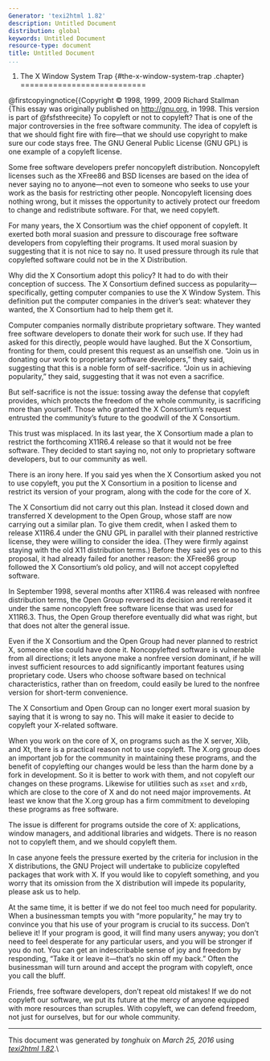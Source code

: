 ```yaml
---
Generator: 'texi2html 1.82'
description: Untitled Document
distribution: global
keywords: Untitled Document
resource-type: document
title: Untitled Document
...
```


1. The X Window System Trap {#the-x-window-system-trap .chapter}
===========================

@firstcopyingnotice{{Copyright © 1998, 1999, 2009 Richard Stallman\
 {This essay was originally published on <http://gnu.org>, in 1998. This
version is part of @fsfsthreecite} To copyleft or not to copyleft? That
is one of the major controversies in the free software community. The
idea of copyleft is that we should fight fire with fire—that we should
use copyright to make sure our code stays free. The GNU General Public
License (GNU GPL) is one example of a copyleft license.

Some free software developers prefer noncopyleft distribution.
Noncopyleft licenses such as the XFree86 and BSD licenses are based on
the idea of never saying no to anyone—not even to someone who seeks to
use your work as the basis for restricting other people. Noncopyleft
licensing does nothing wrong, but it misses the opportunity to actively
protect our freedom to change and redistribute software. For that, we
need copyleft.

For many years, the X Consortium was the chief opponent of copyleft. It
exerted both moral suasion and pressure to discourage free software
developers from copylefting their programs. It used moral suasion by
suggesting that it is not nice to say no. It used pressure through its
rule that copylefted software could not be in the X Distribution.

Why did the X Consortium adopt this policy? It had to do with their
conception of success. The X Consortium defined success as
popularity—specifically, getting computer companies to use the X Window
System. This definition put the computer companies in the driver’s seat:
whatever they wanted, the X Consortium had to help them get it.

Computer companies normally distribute proprietary software. They wanted
free software developers to donate their work for such use. If they had
asked for this directly, people would have laughed. But the X
Consortium, fronting for them, could present this request as an
unselfish one. “Join us in donating our work to proprietary software
developers,” they said, suggesting that this is a noble form of
self-sacrifice. “Join us in achieving popularity,” they said, suggesting
that it was not even a sacrifice.

But self-sacrifice is not the issue: tossing away the defense that
copyleft provides, which protects the freedom of the whole community, is
sacrificing more than yourself. Those who granted the X Consortium’s
request entrusted the community’s future to the goodwill of the X
Consortium.

This trust was misplaced. In its last year, the X Consortium made a plan
to restrict the forthcoming X11R6.4 release so that it would not be free
software. They decided to start saying no, not only to proprietary
software developers, but to our community as well.

There is an irony here. If you said yes when the X Consortium asked you
not to use copyleft, you put the X Consortium in a position to license
and restrict its version of your program, along with the code for the
core of X.

The X Consortium did not carry out this plan. Instead it closed down and
transferred X development to the Open Group, whose staff are now
carrying out a similar plan. To give them credit, when I asked them to
release X11R6.4 under the GNU GPL in parallel with their planned
restrictive license, they were willing to consider the idea. (They were
firmly against staying with the old X11 distribution terms.) Before they
said yes or no to this proposal, it had already failed for another
reason: the XFree86 group followed the X Consortium’s old policy, and
will not accept copylefted software.

In September 1998, several months after X11R6.4 was released with
nonfree distribution terms, the Open Group reversed its decision and
rereleased it under the same noncopyleft free software license that was
used for X11R6.3. Thus, the Open Group therefore eventually did what was
right, but that does not alter the general issue.

Even if the X Consortium and the Open Group had never planned to
restrict X, someone else could have done it. Noncopylefted software is
vulnerable from all directions; it lets anyone make a nonfree version
dominant, if he will invest sufficient resources to add significantly
important features using proprietary code. Users who choose software
based on technical characteristics, rather than on freedom, could easily
be lured to the nonfree version for short-term convenience.

The X Consortium and Open Group can no longer exert moral suasion by
saying that it is wrong to say no. This will make it easier to decide to
copyleft your X-related software.

When you work on the core of X, on programs such as the X server, Xlib,
and Xt, there is a practical reason not to use copyleft. The X.org group
does an important job for the community in maintaining these programs,
and the benefit of copylefting our changes would be less than the harm
done by a fork in development. So it is better to work with them, and
not copyleft our changes on these programs. Likewise for utilities such
as `xset` and `xrdb`, which are close to the core of X and do not need
major improvements. At least we know that the X.org group has a firm
commitment to developing these programs as free software.

The issue is different for programs outside the core of X: applications,
window managers, and additional libraries and widgets. There is no
reason not to copyleft them, and we should copyleft them.

In case anyone feels the pressure exerted by the criteria for inclusion
in the X distributions, the GNU Project will undertake to publicize
copylefted packages that work with X. If you would like to copyleft
something, and you worry that its omission from the X distribution will
impede its popularity, please ask us to help.

At the same time, it is better if we do not feel too much need for
popularity. When a businessman tempts you with “more popularity,” he may
try to convince you that his use of your program is crucial to its
success. Don’t believe it! If your program is good, it will find many
users anyway; you don’t need to feel desperate for any particular users,
and you will be stronger if you do not. You can get an indescribable
sense of joy and freedom by responding, “Take it or leave it—that’s no
skin off my back.” Often the businessman will turn around and accept the
program with copyleft, once you call the bluff.

Friends, free software developers, don’t repeat old mistakes! If we do
not copyleft our software, we put its future at the mercy of anyone
equipped with more resources than scruples. With copyleft, we can defend
freedom, not just for ourselves, but for our whole community.

------------------------------------------------------------------------

This document was generated by *tonghuix* on *March 25, 2016* using
[*texi2html 1.82*](http://www.nongnu.org/texi2html/).\
